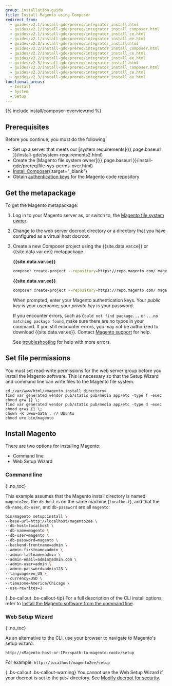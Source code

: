 ```yaml
---
group: installation-guide
title: Install Magento using Composer
redirect_from:
  - guides/v2.1/install-gde/prereq/integrator_install.html
  - guides/v2.1/install-gde/prereq/integrator_install_composer.html
  - guides/v2.1/install-gde/prereq/integrator_install_ce.html
  - guides/v2.1/install-gde/prereq/integrator_install_ee.html
  - guides/v2.2/install-gde/prereq/integrator_install.html
  - guides/v2.2/install-gde/prereq/integrator_install_composer.html
  - guides/v2.2/install-gde/prereq/integrator_install_ce.html
  - guides/v2.2/install-gde/prereq/integrator_install_ee.html
  - guides/v2.3/install-gde/prereq/integrator_install.html
  - guides/v2.3/install-gde/prereq/integrator_install_composer.html
  - guides/v2.3/install-gde/prereq/integrator_install_ce.html
  - guides/v2.3/install-gde/prereq/integrator_install_ee.html
functional_areas:
  - Install
  - System
  - Setup
---
```


{% include install/composer-overview.md %}

## Prerequisites

Before you continue, you must do the following:

-   Set up a server that meets our [system requirements]({{ page.baseurl }}/install-gde/system-requirements2.html)
-   Create the [Magento file system owner]({{ page.baseurl }}/install-gde/prereq/file-sys-perms-over.html)
-   [Install Composer](https://getcomposer.org/download/){:target="_blank"}
-   Obtain [authentication keys]({{page.baseurl}}/install-gde/prereq/connect-auth.html) for the Magento code repository

## Get the metapackage

To get the Magento metapackage:

1.  Log in to your Magento server as, or switch to, the [Magento file system owner]({{page.baseurl}}/install-gde/prereq/file-sys-perms-over.html).
1.  Change to the web server docroot directory or a directory that you have configured as a virtual host docroot.
1.  Create a new Composer project using the {{site.data.var.ce}} or {{site.data.var.ee}} metapackage.

    **{{site.data.var.ce}}**
    ```bash
    composer create-project --repository=https://repo.magento.com/ magento/project-community-edition <install-directory-name>
    ```

    **{{site.data.var.ee}}**
    ```bash
    composer create-project --repository=https://repo.magento.com/ magento/project-enterprise-edition <install-directory-name>
    ```

    When prompted, enter your Magento authentication keys. Your _public key_ is your username; your _private key_ is your password.

    If you encounter errors, such as `Could not find package...` or `...no matching package found`, make sure there are no typos in your command. If you still encounter errors, you may not be authorized to download {{site.data.var.ee}}. Contact [Magento support](https://magento.com/support) for help.

    See [troubleshooting]({{page.baseurl}}/install-gde/trouble/tshoot_composer-fail.html) for help with more errors.

## Set file permissions

You must set read-write permissions for the web server group before you install the Magento software. This is necessary so that the Setup Wizard and command line can write files to the Magento file system.

```terminal
cd /var/www/html/<magento install directory>
find var generated vendor pub/static pub/media app/etc -type f -exec chmod g+w {} \;
find var generated vendor pub/static pub/media app/etc -type d -exec chmod g+ws {} \;
chown -R :www-data . // Ubuntu
chmod u+x bin/magento
```

## Install Magento

There are two options for installing Magento:

-  Command line
-  Web Setup Wizard

### Command line
{:.no_toc}

This example assumes that the Magento install directory is named `magento2ee`, the `db-host` is on the same machine (`localhost`), and that the `db-name`, `db-user`, and `db-password` are all `magento`:

```bash
bin/magento setup:install \
--base-url=http://localhost/magento2ee \
--db-host=localhost \
--db-name=magento \
--db-user=magento \
--db-password=magento \
--backend-frontname=admin \
--admin-firstname=admin \
--admin-lastname=admin \
--admin-email=admin@admin.com \
--admin-user=admin \
--admin-password=admin123 \
--language=en_US \
--currency=USD \
--timezone=America/Chicago \
--use-rewrites=1
```

{:.bs-callout .bs-callout-tip}
For a full description of the CLI install options, refer to [Install the Magento software from the command line]({{page.baseurl}}/install-gde/install/cli/install-cli-install.html#instgde-install-cli-magento).

### Web Setup Wizard
{:.no_toc}

As an alternative to the CLI, use your browser to navigate to Magento's setup wizard:

```url
http://<Magento-host-or-IP>/<path-to-magento-root>/setup
```
For example: `http://localhost/magento2ee/setup`

{:.bs-callout .bs-callout-warning}
You cannot use the Web Setup Wizard if your docroot is set to the `pub/` directory. See [Modify docroot for security]({{page.baseurl}}/install-gde/tutorials/change-docroot-to-pub.html).

